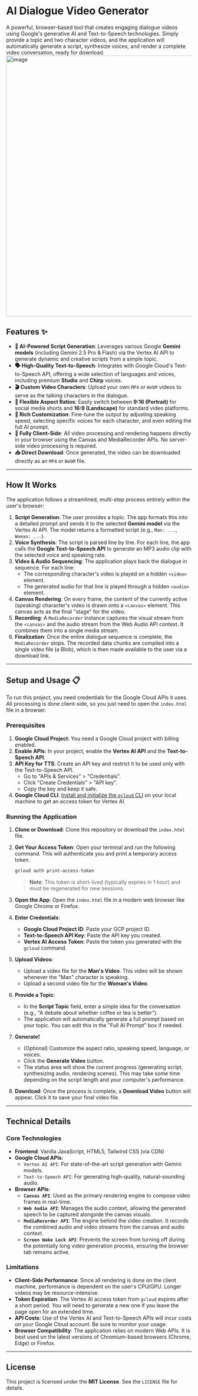 # AI Dialogue Video Generator

A powerful, browser-based tool that creates engaging dialogue videos using Google's generative AI and Text-to-Speech technologies. Simply provide a topic and two character videos, and the application will automatically generate a script, synthesize voices, and render a complete video conversation, ready for download.
<img width="751" height="705" alt="image" src="https://github.com/user-attachments/assets/ca17c046-f664-4712-9b4a-7e364f8101f8" />

## Features ✨

  - **🤖 AI-Powered Script Generation**: Leverages various Google **Gemini models** (including Gemini 2.5 Pro & Flash) via the Vertex AI API to generate dynamic and creative scripts from a simple topic.
  - **🗣️ High-Quality Text-to-Speech**: Integrates with Google Cloud's Text-to-Speech API, offering a wide selection of languages and voices, including premium **Studio** and **Chirp** voices.
  - **🎬 Custom Video Characters**: Upload your own `MP4` or `WebM` videos to serve as the talking characters in the dialogue.
  - **📐 Flexible Aspect Ratios**: Easily switch between **9:16 (Portrait)** for social media shorts and **16:9 (Landscape)** for standard video platforms.
  - **🔧 Rich Customization**: Fine-tune the output by adjusting speaking speed, selecting specific voices for each character, and even editing the full AI prompt.
  - **🚀 Fully Client-Side**: All video processing and rendering happens directly in your browser using the Canvas and MediaRecorder APIs. No server-side video processing is required.
  - **📥 Direct Download**: Once generated, the video can be downloaded directly as an `MP4` or `WebM` file.

-----

## How It Works

The application follows a streamlined, multi-step process entirely within the user's browser:

1.  **Script Generation**: The user provides a topic. The app formats this into a detailed prompt and sends it to the selected **Gemini model** via the Vertex AI API. The model returns a formatted script (e.g., `Man: ...`, `Woman: ...`).
2.  **Voice Synthesis**: The script is parsed line by line. For each line, the app calls the **Google Text-to-Speech API** to generate an MP3 audio clip with the selected voice and speaking rate.
3.  **Video & Audio Sequencing**: The application plays back the dialogue in sequence. For each line:
      * The corresponding character's video is played on a hidden `<video>` element.
      * The generated audio for that line is played through a hidden `<audio>` element.
4.  **Canvas Rendering**: On every frame, the content of the currently active (speaking) character's video is drawn onto a `<canvas>` element. This canvas acts as the final "stage" for the video.
5.  **Recording**: A `MediaRecorder` instance captures the visual stream from the `<canvas>` and the audio stream from the Web Audio API context. It combines them into a single media stream.
6.  **Finalization**: Once the entire dialogue sequence is complete, the `MediaRecorder` stops. The recorded data chunks are compiled into a single video file (a Blob), which is then made available to the user via a download link.

-----

## Setup and Usage 📋

To run this project, you need credentials for the Google Cloud APIs it uses. All processing is done client-side, so you just need to open the `index.html` file in a browser.

### Prerequisites

1.  **Google Cloud Project**: You need a Google Cloud project with billing enabled.
2.  **Enable APIs**: In your project, enable the **Vertex AI API** and the **Text-to-Speech API**.
3.  **API Key for TTS**: Create an API key and restrict it to be used only with the Text-to-Speech API.
      * Go to "APIs & Services" \> "Credentials".
      * Click "Create Credentials" \> "API key".
      * Copy the key and keep it safe.
4.  **Google Cloud CLI**: [Install and initialize the `gcloud` CLI](https://www.google.com/search?q=%5Bhttps://cloud.google.com/sdk/docs/install%5D\(https://cloud.google.com/sdk/docs/install\)) on your local machine to get an access token for Vertex AI.

### Running the Application

1.  **Clone or Download**: Clone this repository or download the `index.html` file.

2.  **Get Your Access Token**: Open your terminal and run the following command. This will authenticate you and print a temporary access token.

    ```bash
    gcloud auth print-access-token
    ```

    > **Note**: This token is short-lived (typically expires in 1 hour) and must be regenerated for new sessions.

3.  **Open the App**: Open the `index.html` file in a modern web browser like Google Chrome or Firefox.

4.  **Enter Credentials**:

      * **Google Cloud Project ID**: Paste your GCP project ID.
      * **Text-to-Speech API Key**: Paste the API key you created.
      * **Vertex AI Access Token**: Paste the token you generated with the `gcloud` command.

5.  **Upload Videos**:

      * Upload a video file for the **Man's Video**. This video will be shown whenever the "Man" character is speaking.
      * Upload a second video file for the **Woman's Video**.

6.  **Provide a Topic**:

      * In the **Script Topic** field, enter a simple idea for the conversation (e.g., "A debate about whether coffee or tea is better").
      * The application will automatically generate a full prompt based on your topic. You can edit this in the "Full AI Prompt" box if needed.

7.  **Generate\!**

      * (Optional) Customize the aspect ratio, speaking speed, language, or voices.
      * Click the **Generate Video** button.
      * The status area will show the current progress (generating script, synthesizing audio, rendering scenes). This may take some time depending on the script length and your computer's performance.

8.  **Download**: Once the process is complete, a **Download Video** button will appear. Click it to save your final video file.

-----

## Technical Details

### Core Technologies

  - **Frontend**: Vanilla JavaScript, HTML5, Tailwind CSS (via CDN)
  - **Google Cloud APIs**:
      - `Vertex AI API`: For state-of-the-art script generation with Gemini models.
      - `Text-to-Speech API`: For generating high-quality, natural-sounding audio.
  - **Browser APIs**:
      - **`Canvas API`**: Used as the primary rendering engine to compose video frames in real-time.
      - **`Web Audio API`**: Manages the audio context, allowing the generated speech to be captured alongside the canvas visuals.
      - **`MediaRecorder API`**: The engine behind the video creation. It records the combined audio and video streams from the canvas and audio context.
      - **`Screen Wake Lock API`**: Prevents the screen from turning off during the potentially long video generation process, ensuring the browser tab remains active.

### Limitations

  - **Client-Side Performance**: Since all rendering is done on the client machine, performance is dependent on the user's CPU/GPU. Longer videos may be resource-intensive.
  - **Token Expiration**: The Vertex AI access token from `gcloud` expires after a short period. You will need to generate a new one if you leave the page open for an extended time.
  - **API Costs**: Use of the Vertex AI and Text-to-Speech APIs will incur costs on your Google Cloud account. Be sure to monitor your usage.
  - **Browser Compatibility**: The application relies on modern Web APIs. It is best used on the latest versions of Chromium-based browsers (Chrome, Edge) or Firefox.

-----

## License

This project is licensed under the **MIT License**. See the `LICENSE` file for details.
